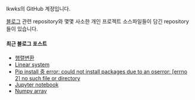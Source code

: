 lkwks의 GitHub 계정입니다.

[블로그](https://lkwks.github.io) 관련 repository와 몇몇 사소한 개인 프로젝트 소스파일들이 담긴 repository들이 있습니다.


#### 최근 블로그 포스트
<!-- BLOG-POST-LIST:START -->
- [행렬변환](https://lkwks.github.io/%EC%88%98%ED%95%99/2021/12/14/%ED%96%89%EB%A0%AC%EB%B3%80%ED%99%98.html)
- [Linear system](https://lkwks.github.io/%EC%88%98%ED%95%99/2021/12/13/linear-system.html)
- [Pip install 중 error: could not install packages due to an oserror: [errno 2] no such file or directory](https://lkwks.github.io/%EA%B8%B0%ED%83%80/2021/12/13/pip-install-%EC%A4%91-ERROR-Could-not-install-packages-due-to-an-OSError-Errno-2-No-such-file-or-directory.html)
- [Jupyter notebook](https://lkwks.github.io/%EA%B8%B0%ED%83%80/2021/12/13/jupyter-notebook.html)
- [Numpy array](https://lkwks.github.io/python/2021/12/13/numpy-array.html)
<!-- BLOG-POST-LIST:END -->
  
<!--![Top Langs](https://github-readme-stats.vercel.app/api/top-langs/?username=lkwks)-->
